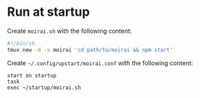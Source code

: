 # Run at startup
Create `moirai.sh` with the following content:
```bash
#!/bin/sh
tmux new -d -s moirai 'cd path/to/moirai && npm start'
```

Create `~/.config/upstart/moirai.conf` with the following content:
```
start on startup
task
exec ~/startup/moirai.sh
```
